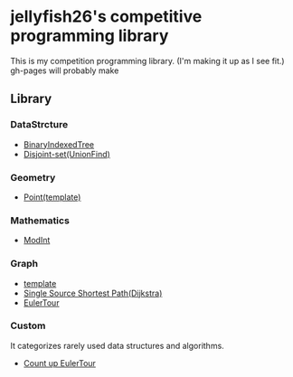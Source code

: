 # jellyfish26's competitive programming library
This is my competition programming library. (I'm making it up as I see fit.)  
gh-pages will probably make

## Library

### DataStrcture
- [BinaryIndexedTree](https://github.com/jellyfish26/competitive-library/blob/master/datastructure/BinaryIndexedTree.cpp)
- [Disjoint-set(UnionFind)](https://github.com/jellyfish26/competitive-library/blob/master/datastructure/UnionFind.cpp)

### Geometry
- [Point(template)](https://github.com/jellyfish26/competitive-library/blob/master/geometry/Point.cpp)

### Mathematics
- [ModInt](https://github.com/jellyfish26/competitive-library/blob/master/math/ModInt.cpp)

### Graph
- [template](https://github.com/jellyfish26/competitive-library/blob/master/graph/template.cpp)
- [Single Source Shortest Path(Dijkstra)](https://github.com/jellyfish26/competitive-library/blob/master/graph/Dijkstra.cpp)
- [EulerTour](https://github.com/jellyfish26/competitive-library/blob/master/graph/EulerTour.cpp)

### Custom
It categorizes rarely used data structures and algorithms.
- [Count up EulerTour](https://github.com/jellyfish26/competitive-library/blob/master/custom/CountUpEulerTour.cpp)